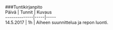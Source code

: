 ###Tuntikirjanpito  
Päivä | Tunnit | Kuvaus  
--------------|-----|-----  
14.5.2017 | 1h | Aiheen suunnittelua ja repon luonti.  
